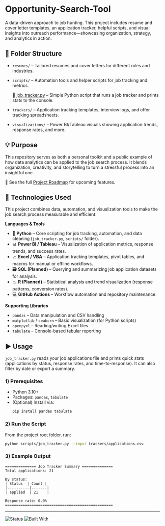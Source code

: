 # Opportunity-Search-Tool

A data-driven approach to job hunting. This project includes resume and cover letter templates, an application tracker, helpful scripts, and visual insights into outreach performance—showcasing organization, strategy, and analytics in action.

## 📁 Folder Structure

- `resumes/` – Tailored resumes and cover letters for different roles and industries.
- `scripts/` – Automation tools and helper scripts for job tracking and metrics.
  
  📌 [job_tracker.py](scripts/job_tracker.py) – Simple Python script that runs a job tracker and prints stats to the console.
- `trackers/` – Application tracking templates, interview logs, and offer tracking spreadsheets.
- `visualizations/` – Power BI/Tableau visuals showing application trends, response rates, and more.

## 💡 Purpose

This repository serves as both a personal toolkit and a public example of how data analytics can be applied to the job search process. It blends organization, creativity, and storytelling to turn a stressful process into an insightful one.

📌 See the full [Project Roadmap](scripts/Roadmap.md) for upcoming features.

## 🧰 Technologies Used

This project combines data, automation, and visualization tools to make the job search process measurable and efficient.  

**Languages & Tools**  
- 🐍 **Python** – Core scripting for job tracking, automation, and data cleaning (`job_tracker.py`, `scripts/` folder).  
- 📊 **Power BI / Tableau** – Visualization of application metrics, response trends, and success rates.  
- 📈 **Excel / VBA** – Application tracking templates, pivot tables, and macros for manual or offline workflows.  
- 🗃️ **SQL (Planned)** – Querying and summarizing job application datasets for analysis.  
- 📉 **R (Planned)** – Statistical analysis and trend visualization (response patterns, conversion rates).  
- 💻 **GitHub Actions** – Workflow automation and repository maintenance.  

**Supporting Libraries**  
- `pandas` – Data manipulation and CSV handling  
- `matplotlib` / `seaborn` – Basic visualization (for Python scripts)  
- `openpyxl` – Reading/writing Excel files  
- `tabulate` – Console-based tabular reporting  

## ▶️ Usage

`job_tracker.py` reads your job applications file and prints quick stats (applications by status, response rates, and time-to-response). It can also filter by date or export a summary.

### 1) Prerequisites
- Python 3.10+  
- Packages: `pandas`, `tabulate`  
- (Optional) Install via:
  ```bash
  pip install pandas tabulate
  ```
### 2) Run the Script

From the project root folder, run:

```bash
python scripts/job_tracker.py --input trackers/applications.csv
```
  
### 3) Example Output
```text
============== Job Tracker Summary ==============
Total applications: 21

By status:
| Status  | Count |
|----------|-------|
| applied  | 21    |

Response rate: 0.0%
=================================================
```

---
![Status](https://img.shields.io/badge/status-active-brightgreen)
![Built With](https://img.shields.io/badge/built%20with-Excel%20%7C%20Power%20BI%20%7C%20Tableau-blue)
